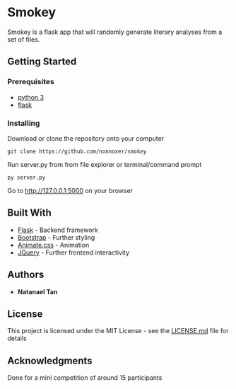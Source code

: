 # Smokey

Smokey is a flask app that will randomly generate literary analyses from a set of files.

## Getting Started

### Prerequisites

* [python 3](https://www.python.org/downloads/)
* [flask](http://flask.pocoo.org/)

### Installing

Download or clone the repository onto your computer

```
git clone https://github.com/nonnoxer/smokey
```

Run server.py from from file explorer or terminal/command prompt

```
py server.py
```

Go to http://127.0.0.1:5000 on your browser

## Built With

* [Flask](http://flask.pocoo.org/) - Backend framework
* [Bootstrap](https://getbootstrap.com/) - Further styling
* [Animate.css](https://daneden.github.io/animate.css/) - Animation
* [JQuery](https://jquery.com/) - Further frontend interactivity

## Authors

* **Natanael Tan**

## License

This project is licensed under the MIT License - see the [LICENSE.md](LICENSE.md) file for details

## Acknowledgments

Done for a mini competition of around 15 participants
